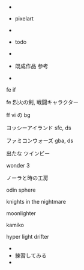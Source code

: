 *
* pixelart
*

* todo


*
* 既成作品 参考
*

fe if

fe 烈火の剣, 戦闘キャラクター

ff vi の bg

ヨッシーアイランド sfc, ds

ファミコンウォーズ gba, ds

出たな ツインビー

wonder 3

ノーラと時の工房

odin sphere

knights in the nightmare

moonlighter

kamiko

hyper light drifter

*
* 練習してみる
*





